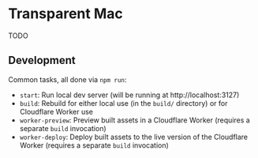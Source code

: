 # Transparent Mac

TODO

## Development

Common tasks, all done via `npm run`:

-   `start`: Run local dev server (will be running at http://localhost:3127)
-   `build`: Rebuild for either local use (in the `build/` directory) or for Cloudflare Worker use
-   `worker-preview`: Preview built assets in a Cloudflare Worker (requires a separate `build` invocation)
-   `worker-deploy`: Deploy built assets to the live version of the Cloudflare Worker (requires a separate `build` invocation)

